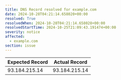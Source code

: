 ```yaml
---
title: DNS Record resolved for example.com
date: 2024-10-28T04:21:14.658020+00:00
resolved: True
resolvedWhen: 2024-10-28T04:21:14.658028+00:00
resolvedStartTime: 2024-10-25T21:09:43.191474+00:00
severity: notice
affected:
  - example.com
section: issue
---
```


| Expected Record  | Actual Record  |
|------------------|----------------|
| 93.184.215.14 | 93.184.215.14 |
